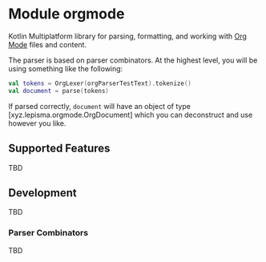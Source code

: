 # Module orgmode

Kotlin Multiplatform library for parsing, formatting, and working with [Org
Mode](https://orgmode.org/) files and content.

The parser is based on parser combinators. At the highest level, you will be
using something like the following:

```kotlin
val tokens = OrgLexer(orgParserTestText).tokenize()
val document = parse(tokens)
```

If parsed correctly, `document` will have an object of type [xyz.lepisma.orgmode.OrgDocument] which
you can deconstruct and use however you like.

## Supported Features
TBD

## Development
TBD

### Parser Combinators
TBD